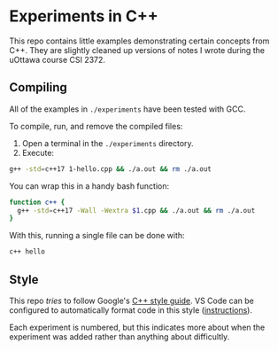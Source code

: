 # Experiments in C++

This repo contains little examples demonstrating certain concepts from C++. They are slightly cleaned up versions of notes I wrote during the uOttawa course CSI 2372.

## Compiling

All of the examples in `./experiments` have been tested with GCC.

To compile, run, and remove the compiled files:

1. Open a terminal in the `./experiments` directory.
2. Execute:

```bash
g++ -std=c++17 1-hello.cpp && ./a.out && rm ./a.out
```

You can wrap this in a handy bash function:

```bash
function c++ {
  g++ -std=c++17 -Wall -Wextra $1.cpp && ./a.out && rm ./a.out
}
```

With this, running a single file can be done with:

```bash
c++ hello
```

## Style

This repo _tries_ to follow Google's [C++ style guide](https://google.github.io/styleguide/cppguide.html). VS Code can be configured to automatically format code in this style ([instructions](https://stackoverflow.com/a/46064866/6591491)).

Each experiment is numbered, but this indicates more about when the experiment was added rather than anything about difficultly.
